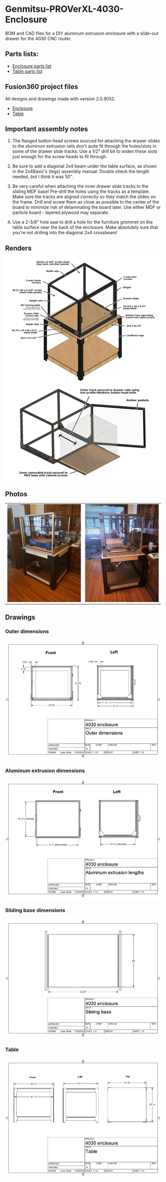 # Genmitsu-PROVerXL-4030-Enclosure
BOM and CAD files for a DIY aluminum extrusion enclosure with a slide-out drawer for the 4030 CNC router.

## Parts lists:

<ul>
  <li><a href="Parts lists/Enclosure.csv">Enclosure parts list</a></li>
  <li><a href="Parts list/Table.csv">Table parts list</a></li>
</ul>

## Fusion360 project files
All designs and drawings made with version 2.0.9052.

<ul>
  <li><a href="Fusion360 project files/Enclosure.f3d">Enclosure</a></li>
  <li><a href="Fusion360 project files/Table.f3d">Table</a></li>
</ul>

## Important assembly notes

1. The flanged button head screws sourced for attaching the drawer slides to the aluminum extrusion rails don't quite fit through the holes/slots in some of the drawer slide tracks. Use a 1/2" drill bit to widen these slots just enough for the screw heads to fit through.

1. Be sure to add a diagonal 2x4 beam under the table surface, as shown in the 2x4Basic's (legs) assembly manual. Double check the length needed, but I _think_ it was 50".

1. Be very careful when attaching the inner drawer slide tracks to the sliding MDF base! Pre-drill the holes using the tracks as a template. Make sure the tracks are aligned correctly so they match the slides on the frame. Drill and screw them as close as possible to the center of the board to minimize risk of delaminating the board later. Use either MDF or particle board - layered plywood may separate.

1. Use a 2-3/8" hole saw to drill a hole for the furniture grommet on the table surface near the back of the enclosure. Make absolutely sure that you're not drilling into the diagonal 2x4 crossbeam!

## Renders

<img src="Renders/Closed enclosure with table.jpg" alt="Annotated drawing of enclosure on top of table from an isometric top-left view.">

<img src="Renders/Opened enclosure.jpg" alt="Annotated drawing of enclosure with front door swung open and sliding base extended.">

## Photos

<table width="100%">
  <tr>
    <td width="50%"><img src="Photos/Front angled view.jpg"></td>
    <td><img src="Photos/Side view.jpg"></td>
  </tr>
</table>

## Drawings

### Outer dimensions

<img src="Drawings/Outer dimensions.jpg">

### Aluminum extrusion dimensions

<img src="Drawings/Aluminum extrusion dimensions.jpg">

### Sliding base dimensions

<img src="Drawings/Sliding base dimensions.jpg">

### Table

<img src="Drawings/Table dimensions.jpg">